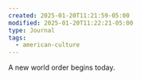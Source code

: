 ```yaml
---
created: 2025-01-20T11:21:59-05:00
modified: 2025-01-20T11:22:21-05:00
type: Journal
tags:
  - american-culture
---
```


A new world order begins today.
